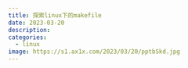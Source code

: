 ```yaml
---
title: 探索linux下的makefile
date: 2023-03-20
description: 
categories:
  - linux
image: https://s1.ax1x.com/2023/03/20/pptbSkd.jpg
---
```


&emsp;&emsp; 




